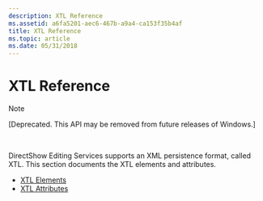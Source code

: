 ```yaml
---
description: XTL Reference
ms.assetid: a6fa5201-aec6-467b-a9a4-ca153f35b4af
title: XTL Reference
ms.topic: article
ms.date: 05/31/2018
---
```


# XTL Reference

> [!Note]  
> \[Deprecated. This API may be removed from future releases of Windows.\]

 

DirectShow Editing Services supports an XML persistence format, called XTL. This section documents the XTL elements and attributes.

-   [XTL Elements](xtl-elements.md)
-   [XTL Attributes](xtl-attributes.md)

 

 



